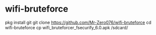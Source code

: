 # wifi-bruteforce



pkg install git
git clone https://github.com/Mr-Zero076/wifi-bruteforce
cd wifi-bruteforce
cp wifi_bruteforcer_fsecurify_6.0.apk /sdcard/

